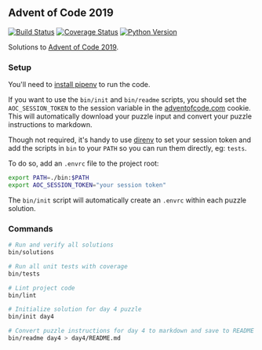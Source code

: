 Advent of Code 2019
---
[![Build Status](https://github.com/gumballhead/aoc2019/workflows/build/badge.svg)](https://github.com/gumballhead/aoc2019/actions)
[![Coverage Status](https://coveralls.io/repos/github/gumballhead/aoc2019/badge.svg?branch=HEAD)](https://coveralls.io/github/gumballhead/aoc2019?branch=HEAD)
[![Python Version](https://img.shields.io/github/pipenv/locked/python-version/gumballhead/aoc2019)](https://www.python.org/)

Solutions to [Advent of Code 2019](https://adventofcode.com/2019).

### Setup
You'll need to [install pipenv](https://github.com/pypa/pipenv#installation) to run the code.

If you want to use the `bin/init` and `bin/readme` scripts, you should set the `AOC_SESSION_TOKEN` to the session variable in the [adventofcode.com](adventofcode.com) cookie. This will automatically download your puzzle input and convert your puzzle instructions to markdown.

Though not required, it's handy to use [direnv](https://direnv.net/) to set your session token and add the scripts in `bin` to your `PATH` so you can run them directly, eg: `tests`.

To do so, add an `.envrc` file to the project root:
```bash
export PATH=./bin:$PATH
export AOC_SESSION_TOKEN="your session token"
```

The `bin/init` script will automatically create an `.envrc` within each puzzle solution.


### Commands
```bash
# Run and verify all solutions
bin/solutions

# Run all unit tests with coverage
bin/tests

# Lint project code
bin/lint

# Initialize solution for day 4 puzzle
bin/init day4

# Convert puzzle instructions for day 4 to markdown and save to README
bin/readme day4 > day4/README.md
```
